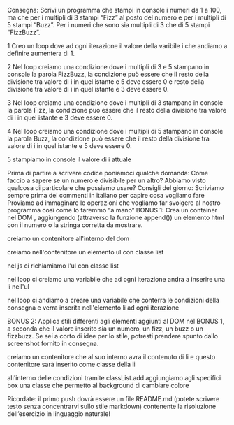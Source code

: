 Consegna:
Scrivi un programma che stampi in console i numeri da 1 a 100, ma che per i multipli di 3 stampi “Fizz” al posto del numero e per i multipli di 5 stampi “Buzz”. Per i numeri che sono sia multipli di 3 che di 5 stampi “FizzBuzz”.

1 Creo un loop dove ad ogni iterazione il valore della varibile i che andiamo a definire aumentera di 1.

2 Nel loop creiamo una condizione dove i multipli di 3 e 5 stampano in console la parola FizzBuzz, la condizione può essere che il resto della divisione tra valore di i in quel istante e 5 deve essere 0 e resto della divisione tra valore di i in quel istante e 3 deve essere 0.

3 Nel loop creiamo una condizione dove i multipli di 3 stampano in console la parola Fizz, la condizione può essere che il resto della divisione tra valore di i in quel istante e 3 deve essere 0.

4 Nel loop creiamo una condizione dove i multipli di 5 stampano in console la parola Buzz, la condizione può essere che il resto della divisione tra valore di i in quel istante e 5 deve essere 0.

5 stampiamo in console il valore di i attuale

Prima di partire a scrivere codice poniamoci qualche domanda:
Come faccio a sapere se un numero è divisibile per un altro? Abbiamo visto qualcosa di particolare che possiamo usare?
Consigli del giorno:
Scriviamo sempre prima dei commenti in italiano per capire cosa vogliamo fare
Proviamo ad immaginare le operazioni che vogliamo far svolgere al nostro programma così come lo faremmo “a mano”
BONUS 1:
Crea un container nel DOM , aggiungendo (attraverso la funzione append()) un elemento html con il numero o la stringa corretta da mostrare.

creiamo un contenitore all'interno del dom

creiamo nell'contenitore un elemento ul con classe list

nel js ci richiamiamo l'ul con classe list

nel loop ci creiamo una variabile che ad ogni iterazione andra a inserire una li nell'ul

nel loop ci andiamo a creare una variabile che conterra le condizioni della consegna e verra inserita nell'elemento li ad ogni iterazione

BONUS 2:
Applica stili differenti agli elementi aggiunti al DOM nel BONUS 1, a seconda che il valore inserito sia un numero, un fizz, un buzz o un fizzbuzz. Se sei a corto di idee per lo stile, potresti prendere spunto dallo screenshot fornito in consegna.

creiamo un contenitore che al suo interno avra il contenuto di li e questo contenitore sarà inserito come classe della li

all'interno delle condizioni tramite classList.add aggiungiamo agli specifici box una classe che permetto al background di cambiare colore

Ricordate: il primo push dovrà essere un file README.md (potete scrivere testo senza concentrarvi sullo stile markdown) contenente la risoluzione dell’esercizio in linguaggio naturale!
